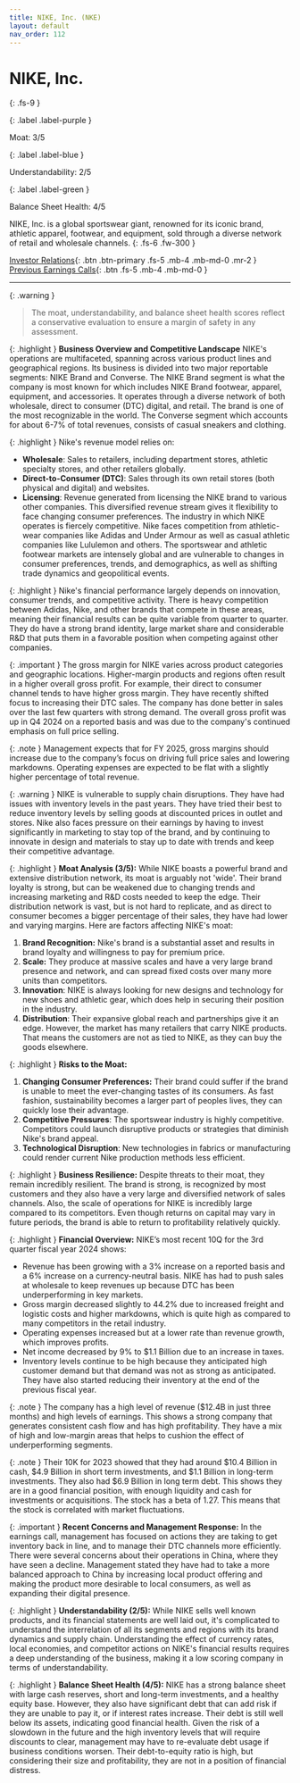 ```yaml
---
title: NIKE, Inc. (NKE)
layout: default
nav_order: 112
---
```


# NIKE, Inc.
{: .fs-9 }

{: .label .label-purple }

Moat: 3/5

{: .label .label-blue }

Understandability: 2/5

{: .label .label-green }

Balance Sheet Health: 4/5

NIKE, Inc. is a global sportswear giant, renowned for its iconic brand, athletic apparel, footwear, and equipment, sold through a diverse network of retail and wholesale channels.
{: .fs-6 .fw-300 }

[Investor Relations](https://www.google.com/search?q=NKE+investor+relations){: .btn .btn-primary .fs-5 .mb-4 .mb-md-0 .mr-2 }
[Previous Earnings Calls](https://discountingcashflows.com/company/NKE/transcripts/){: .btn .fs-5 .mb-4 .mb-md-0 }

---

{: .warning }
>The moat, understandability, and balance sheet health scores reflect a conservative evaluation to ensure a margin of safety in any assessment.



{: .highlight }
**Business Overview and Competitive Landscape**
NIKE's operations are multifaceted, spanning across various product lines and geographical regions. Its business is divided into two major reportable segments: NIKE Brand and Converse. The NIKE Brand segment is what the company is most known for which includes NIKE Brand footwear, apparel, equipment, and accessories. It operates through a diverse network of both wholesale, direct to consumer (DTC) digital, and retail. The brand is one of the most recognizable in the world. The Converse segment which accounts for about 6-7% of total revenues, consists of casual sneakers and clothing.

{: .highlight }
Nike's revenue model relies on:
*   **Wholesale**: Sales to retailers, including department stores, athletic specialty stores, and other retailers globally.
*  **Direct-to-Consumer (DTC)**: Sales through its own retail stores (both physical and digital) and websites.
*   **Licensing**: Revenue generated from licensing the NIKE brand to various other companies. 
This diversified revenue stream gives it flexibility to face changing consumer preferences.
The industry in which NIKE operates is fiercely competitive. Nike faces competition from athletic-wear companies like Adidas and Under Armour as well as casual athletic companies like Lululemon and others. The sportswear and athletic footwear markets are intensely global and are vulnerable to changes in consumer preferences, trends, and demographics, as well as shifting trade dynamics and geopolitical events. 

{: .highlight }
Nike's financial performance largely depends on innovation, consumer trends, and competitive activity. There is heavy competition between Adidas, Nike, and other brands that compete in these areas, meaning their financial results can be quite variable from quarter to quarter. They do have a strong brand identity, large market share and considerable R&D that puts them in a favorable position when competing against other companies.

{: .important }
The gross margin for NIKE varies across product categories and geographic locations. Higher-margin products and regions often result in a higher overall gross profit. For example, their direct to consumer channel tends to have higher gross margin. They have recently shifted focus to increasing their DTC sales. The company has done better in sales over the last few quarters with strong demand.
The overall gross profit was up in Q4 2024 on a reported basis and was due to the company's continued emphasis on full price selling. 

{: .note }
Management expects that for FY 2025, gross margins should increase due to the company’s focus on driving full price sales and lowering markdowns. Operating expenses are expected to be flat with a slightly higher percentage of total revenue.

{: .warning }
NIKE is vulnerable to supply chain disruptions. They have had issues with inventory levels in the past years. They have tried their best to reduce inventory levels by selling goods at discounted prices in outlet and stores. Nike also faces pressure on their earnings by having to invest significantly in marketing to stay top of the brand, and by continuing to innovate in design and materials to stay up to date with trends and keep their competitive advantage.

{: .highlight }
**Moat Analysis (3/5):**
While NIKE boasts a powerful brand and extensive distribution network, its moat is arguably not 'wide'. Their brand loyalty is strong, but can be weakened due to changing trends and increasing marketing and R&D costs needed to keep the edge. Their distribution network is vast, but is not hard to replicate, and as direct to consumer becomes a bigger percentage of their sales, they have had lower and varying margins.
Here are factors affecting NIKE's moat:
   1. **Brand Recognition:** Nike's brand is a substantial asset and results in brand loyalty and willingness to pay for premium price.
   2.  **Scale:** They produce at massive scales and have a very large brand presence and network, and can spread fixed costs over many more units than competitors. 
   3. **Innovation**: NIKE is always looking for new designs and technology for new shoes and athletic gear, which does help in securing their position in the industry. 
   4. **Distribution**: Their expansive global reach and partnerships give it an edge. However, the market has many retailers that carry NIKE products. That means the customers are not as tied to NIKE, as they can buy the goods elsewhere.

{: .highlight }
**Risks to the Moat:**
  1.  **Changing Consumer Preferences:** Their brand could suffer if the brand is unable to meet the ever-changing tastes of its consumers. As fast fashion, sustainability becomes a larger part of peoples lives, they can quickly lose their advantage. 
  2.  **Competitive Pressures**: The sportswear industry is highly competitive. Competitors could launch disruptive products or strategies that diminish Nike's brand appeal. 
   3. **Technological Disruption**: New technologies in fabrics or manufacturing could render current Nike production methods less efficient.

{: .highlight }
**Business Resilience:**
Despite threats to their moat, they remain incredibly resilient. The brand is strong, is recognized by most customers and they also have a very large and diversified network of sales channels. Also, the scale of operations for NIKE is incredibly large compared to its competitors. Even though returns on capital may vary in future periods, the brand is able to return to profitability relatively quickly.

{: .highlight }
**Financial Overview:**
NIKE’s most recent 10Q for the 3rd quarter fiscal year 2024 shows: 
*   Revenue has been growing with a 3% increase on a reported basis and a 6% increase on a currency-neutral basis. NIKE has had to push sales at wholesale to keep revenues up because DTC has been underperforming in key markets.
*   Gross margin decreased slightly to 44.2% due to increased freight and logistic costs and higher markdowns, which is quite high as compared to many competitors in the retail industry.
*   Operating expenses increased but at a lower rate than revenue growth, which improves profits.
*   Net income decreased by 9% to $1.1 Billion due to an increase in taxes.
*   Inventory levels continue to be high because they anticipated high customer demand but that demand was not as strong as anticipated. They have also started reducing their inventory at the end of the previous fiscal year.

{: .note }
The company has a high level of revenue ($12.4B in just three months) and high levels of earnings. This shows a strong company that generates consistent cash flow and has high profitability. They have a mix of high and low-margin areas that helps to cushion the effect of underperforming segments.

{: .note }
Their 10K for 2023 showed that they had around $10.4 Billion in cash, $4.9 Billion in short term investments, and $1.1 Billion in long-term investments. They also had $6.9 Billion in long term debt. This shows they are in a good financial position, with enough liquidity and cash for investments or acquisitions.
The stock has a beta of 1.27. This means that the stock is correlated with market fluctuations. 

{: .important }
**Recent Concerns and Management Response:**
In the earnings call, management has focused on actions they are taking to get inventory back in line, and to manage their DTC channels more efficiently. There were several concerns about their operations in China, where they have seen a decline. Management stated they have had to take a more balanced approach to China by increasing local product offering and making the product more desirable to local consumers, as well as expanding their digital presence.

{: .highlight }
**Understandability (2/5):**
While NIKE sells well known products, and its financial statements are well laid out, it's complicated to understand the interrelation of all its segments and regions with its brand dynamics and supply chain. Understanding the effect of currency rates, local economies, and competitor actions on NIKE's financial results requires a deep understanding of the business, making it a low scoring company in terms of understandability.

{: .highlight }
**Balance Sheet Health (4/5):**
NIKE has a strong balance sheet with large cash reserves, short and long-term investments, and a healthy equity base. However, they also have significant debt that can add risk if they are unable to pay it, or if interest rates increase. Their debt is still well below its assets, indicating good financial health. Given the risk of a slowdown in the future and the high inventory levels that will require discounts to clear, management may have to re-evaluate debt usage if business conditions worsen.
Their debt-to-equity ratio is high, but considering their size and profitability, they are not in a position of financial distress.